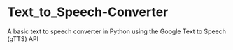 # Text_to_Speech-Converter
A basic text to speech converter in Python using the Google Text to Speech (gTTS) API
